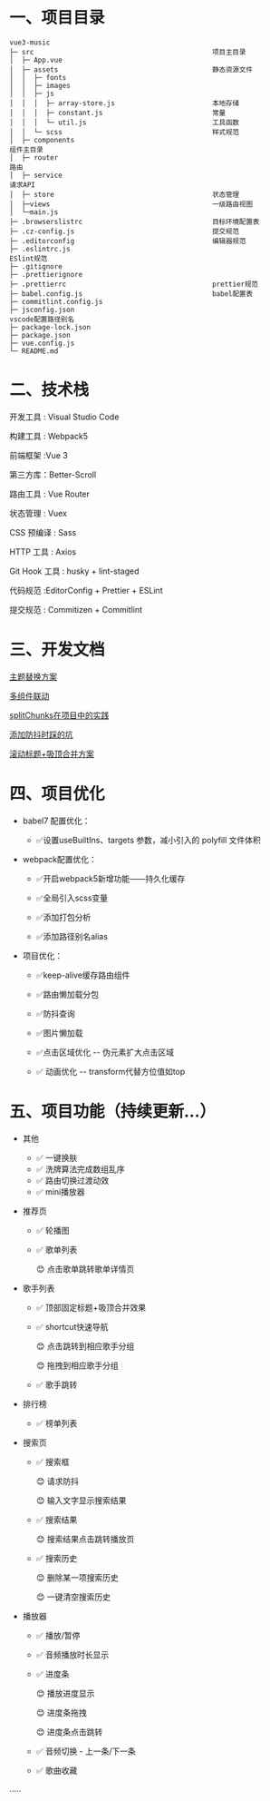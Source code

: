 # 一、项目目录

```
vue3-music
├─ src                                            项目主目录
│  ├─ App.vue
│  ├─ assets                                      静态资源文件
│  │  ├─ fonts
│  │  ├─ images
│  │  ├─ js
│  │  │  ├─ array-store.js                        本地存储
│  │  │  ├─ constant.js                           常量
│  │  │  └─ util.js                               工具函数
│  │  └─ scss                                     样式规范
│  ├─ components																	组件主目录
│  ├─ router																			路由
│  ├─ service																			请求API
│  ├─ store                                       状态管理
│  ├─views                                        一级路由视图
│  └─main.js
├─ .browserslistrc                                目标环境配置表
├─ .cz-config.js                                  提交规范
├─ .editorconfig                                  编辑器规范
├─ .eslintrc.js																	  ESlint规范
├─ .gitignore 
├─ .prettierignore
├─ .prettierrc                                    prettier规范
├─ babel.config.js                                babel配置表
├─ commitlint.config.js
├─ jsconfig.json															 	  vscode配置路径别名
├─ package-lock.json
├─ package.json
├─ vue.config.js
└─ README.md
```



# 二、技术栈

开发工具 : Visual Studio Code

构建工具 :  Webpack5

前端框架 :Vue 3

第三方库：Better-Scroll

路由工具 : Vue Router

状态管理 : Vuex 

CSS 预编译 : Sass 

HTTP 工具 : Axios

Git Hook 工具 : husky + lint-staged

代码规范 :EditorConfig + Prettier + ESLint

提交规范 : Commitizen + Commitlint



# 三、开发文档

[主题替换方案](./docx/主题替换方案.md)

[多组件联动](./docx/多组件联动.md)

[splitChunks在项目中的实践](./docx/splitChunks在项目中的实践.md)

[添加防抖时踩的坑](./docx/添加防抖时踩的坑.md)

[滚动标题+吸顶合并方案](./docx/滚动标题+吸顶合并方案.md)



# 四、项目优化

+ babel7 配置优化：

  + ✅设置useBuiltIns、targets 参数，减小引入的 polyfill 文件体积

+ webpack配置优化：

  + ✅开启webpack5新增功能——持久化缓存

  + ✅全局引入scss变量

  + ✅添加打包分析

  + ✅添加路径别名alias

    

+ 项目优化：

  + ✅keep-alive缓存路由组件
  
  + ✅路由懒加载分包
  
  + ✅防抖查询
  
  + ✅图片懒加载
  
  + ✅点击区域优化 -- 伪元素扩大点击区域
  
  + ✅ 动画优化 -- transform代替方位值如top
  
    
  



# 五、项目功能（持续更新...）

+ 其他

  + ✅ 一键换肤
  + ✅ 洗牌算法完成数组乱序
  + ✅ 路由切换过渡动效
  + ✅ mini播放器

+ 推荐页
  + ✅ 轮播图
  
  + ✅ 歌单列表
  
    :blush: 点击歌单跳转歌单详情页
  
+ 歌手列表
  + ✅ 顶部固定标题+吸顶合并效果
  
  + ✅ shortcut快速导航
  
    :blush: 点击跳转到相应歌手分组
  
    :blush: 拖拽到相应歌手分组
  
  + ✅ 歌手跳转
  
+ 排行榜
  + ✅ 榜单列表
  
+ 搜索页
  + ✅ 搜索框
    
    :blush: 请求防抖
    
    :blush: 输入文字显示搜索结果
    
  + ✅ 搜索结果
    
    :blush: 搜索结果点击跳转播放页
    
  + ✅ 搜索历史
    
    :blush: 删除某一项搜索历史
    
    :blush: 一键清空搜索历史
  
+ 播放器

  + ✅ 播放/暂停

  + ✅ 音频播放时长显示

  + ✅ 进度条 

    :blush: 播放进度显示

    :blush: 进度条拖拽

    :blush: 进度条点击跳转

  + ✅ 音频切换 - 上一条/下一条
  
  + ✅ 歌曲收藏

 .....

























